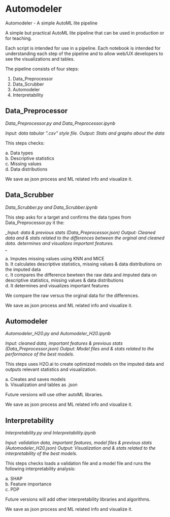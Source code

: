 # Automodeler
Automodeler - A simple AutoML lite pipeline

A simple but practical AutoML lite pipeline that can be used in production or for teaching.

Each script is intended for use in a pipeline. Each notebook is intended for understanding each step of the pipeline and to allow web/UX developers to see the visualizations and tables.

The pipeline consists of four steps:

1. Data_Preprocessor   
2. Data_Scrubber  
3. Automodeler  
4. Interpretability   



## Data_Preprocessor  
*Data_Preprocessor.py and Data_Preprocessor.ipynb*

*_Input: data tabular ".csv" style file. 
Output: Stats and graphs about the data_*

This steps checks:  

a.  Data types  
b.  Descriptive statistics   
c.  Missing values   
d.  Data distributions  


We save as json process and ML related info and visualize it.

## Data_Scrubber  

*Data_Scrubber.py and Data_Scrubber.ipynb*   

This step asks for a target and confirms the data types from  Data_Preprocessor.py it the:  


*_Input: data & previous stats (Data_Preprocessor.json)
Output: Cleaned data and & stats related to the differences between the orginal and cleaned data.
determines and visualizes important features.   
_*      


a.  Imputes missing values using KNN and MICE   
b.  It calculates descriptive statistics, missing values & data distributions on the imputed data    
c.  It compares the difference bewteen the raw data and imputed data on descriptive statistics, missing values & data distributions    
d.  It determines and visualizes important features   

We compare the raw versus the orginal data for the differences.

We save as json process and ML related info and visualize it.

## Automodeler     

*Automodeler_H20.py and Automodeler_H20.ipynb*   

*_Input: cleaned data, important features & previous stats (Data_Preprocessor.json)
Output: Model files and & stats related to the performance of the best models._*      

This steps uses H2O.ai to create optimized models on the imputed data and outputs relevant statistics and visualization.

a.  Creates and saves models    
b.  Visualization and tables as .json   
  
Future versions will use other autoML libraries.      

We save as json process and ML related info and visualize it.

## Interpretability     

*Interpretability.py and Interpretability.ipynb*    


*_Input: validation data, important features, model files & previous stats (Automodeler_H20.json)
Output: Visualization and & stats related to the interpretability of the best models._*  

This steps checks loads a validation file and a model file and runs the following interpretability analysis: 

a. SHAP     
b. Feature importance  
c. PDP  

Future versions will add other interpretability libraries and algorithms.   

We save as json process and ML related info and visualize it.


